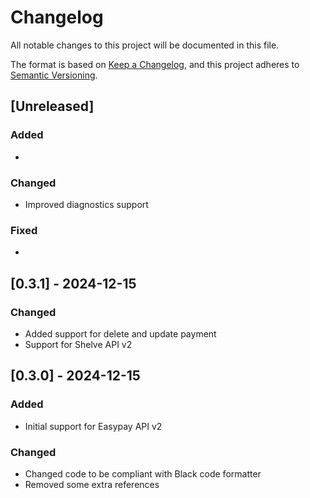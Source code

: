# Changelog

All notable changes to this project will be documented in this file.

The format is based on [Keep a Changelog](https://keepachangelog.com/en/1.0.0/),
and this project adheres to [Semantic Versioning](https://semver.org/spec/v2.0.0.html).

## [Unreleased]

### Added

*

### Changed

* Improved diagnostics support

### Fixed

*

## [0.3.1] - 2024-12-15

### Changed

* Added support for delete and update payment
* Support for Shelve API v2

## [0.3.0] - 2024-12-15

### Added

* Initial support for Easypay API v2

### Changed

* Changed code to be compliant with Black code formatter
* Removed some extra references
